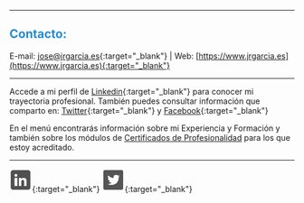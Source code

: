 
<hr size="5px" color="#268BD4" />

<p><h2><span style="color:#268BD4">Contacto:</span></h2></p>

E-mail: [jose@jrgarcia.es](mailto:jose@jrgarcia.es){:target="_blank"} | Web: [https://www.jrgarcia.es](https://www.jrgarcia.es){:target="_blank"}  

<hr size="5px" color="#268BD4" />

Accede a mi perfil de [Linkedin](https://www.linkedin.com/in/joseramongg){:target="_blank"} para conocer mi trayectoria profesional. También puedes consultar información que comparto en: [Twitter](https://twitter.com/joseramongg){:target="_blank"} y [Facebook](https://www.facebook.com/joseramon.garcia.3382/){:target="_blank"}  

En el menú encontrarás información sobre mi Experiencia y Formación y también sobre los módulos de [Certificados de Profesionalidad](docencia.md) para los que estoy acreditado.  

<hr size="5px" color="#268BD4" />



[![](linkedin.png)](https://www.linkedin.com/in/joseramongg){:target="_blank"} [![](twitter.png)](https://twitter.com/joseramongg){:target="_blank"}